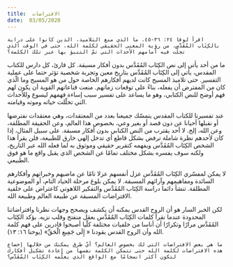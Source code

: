 ```yaml
---
title:  الافتراضات
date:  03/05/2020
---
```


`اقرأ لوقا ٢٤: ٣٦-٤٥. ما الذي منع التلاميذ، الذين كانوا على دراية بالكِتَاب المُقَدَّس، من رؤية المعنى الحقيقي لكلمة الله، حتى في الوقت الذي تجلّت فيه أمامهم الأحداث التي تمّ التنبؤ بها عبر تلك الكلمة؟`

ما من أحد يأتي إلى نص الكِتَاب المُقَدَّس بدون أفكار مسبقة. كل قارئ، كل دارس للكتاب المقدس، يأتي إلى الكِتَاب المُقَدَّس بتاريخ معين وتجربة شخصية تؤثر حتما على عملية التفسير. حتى تلاميذ المسيح كانت لديهم أفكارهم الخاصة حول من هو المسيح وما الّذي كان من المفترض أن يفعله، بناءً على توقعات زمانهم. منعت قناعاتهم القوية أن يكون لهم فهم أوضح للنص الكتابي، وهو ما يساعد على تفسير سبب إساءة فهمهم ليسوع وللأحداث التي تخلّلت حياته وموته وقيامته.

عند تفسيرنا للكتاب المقدس يتمسّك جميعنا بعدد من المعتقدات، وهي معتقدات نفترضها أو نقبلها أحيانا عن دون قصد أو بغير وعي، بخصوص هذا العالم، وعن الحقيقة المطلقة، وعن الله، إلخ. لا أحد يقترب من النص الكتابي بدون أفكار مسبقة. على سبيل المثال، إذا كان لأحدهم نظرة شاملة ترفض بشكل قاطع أي تدخل إلهي خارق للطبيعة، فلن يقرأ هذا الشخص الكِتَاب المُقَدَّس ويفهمه كتقرير حقيقي وموثوق به لما فعله الله عبر التاريخ، ولكنه سوف يفسره بشكل مختلف تمامًا عن الشخص الذي يقبل واقع ما هو فوق الطبيعي.

لا يمكن لمفسّري الكِتَاب المُقَدَّس عزل أنفسهم عزلا تامًا عن ماضيهم وخبراتهم وأفكارهم السائدة ومفاهيمهم وآرائهم المسبقة. لا يمكن بلوغ مرحلة الحياد التام، أو الموضوعية المطلقة. تنشأ دائما دراسة الكِتَاب المُقَدَّس والتفكير اللاهوتي كاعتراض على خلفية الافتراضات المسبقة عن طبيعة العالم وطبيعة الله.

لكن الخبر السار هو أن الروح القدس يمكنه أن يكشف ويصحح وجهات نظرنا وافتراضاتنا المحدودة عندما نقرأ كلمات الكِتَاب المُقَدَّس بعقل منفتح وقلب نزيه. يؤكد الكِتَاب المُقَدَّس مرارًا وتكرارًا أن أناسا من خلفيات مختلفة كلّيا أصبحوا قادرين على فهم كلمة الله وأن الروح القدس يقودنا « إِلَى جَمِيعِ الْحَقِّ» (يوحنا ١٦: ١٣).

`ما هي بعض الافتراضات التي لك بخصوص العالم؟ أيّ طرق يمكنك من خلالها إخضاع هذه الافتراضات لكلمة الله حتى تتمكن الكلمة نفسها من إعادة تشكيل أفكارك لتكون أكثر انسجامًا مع الواقع الذي يعلّمه الكِتَاب المُقَدَّس؟`